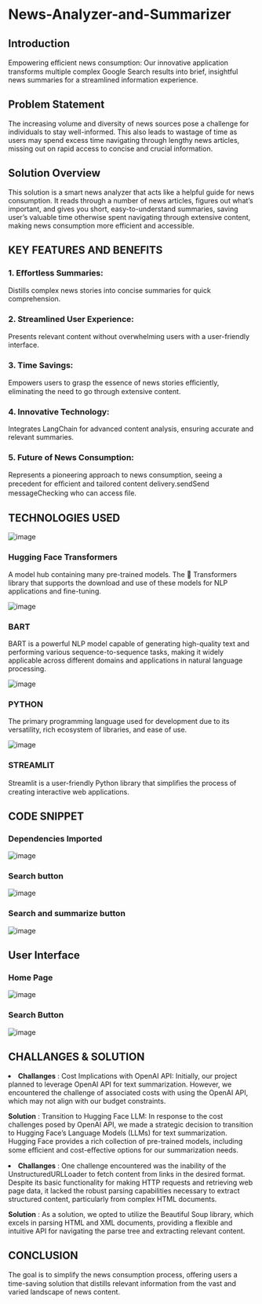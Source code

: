 # News-Analyzer-and-Summarizer
## Introduction
<p>Empowering eﬀicient news consumption: Our innovative application transforms multiple complex Google Search results into brief, insightful news summaries for a streamlined information experience.</p>

## Problem Statement
<p>The increasing volume and diversity of news sources pose a challenge for individuals to stay well-informed. This also leads to wastage of time as users may spend excess time navigating through lengthy news articles, missing out on rapid access to concise and crucial information.</p>

## Solution Overview
<p>This solution is a smart news analyzer that acts like a helpful guide for news consumption. It reads through a number of news articles, figures out what’s important, and gives you short, easy-to-understand summaries, saving user’s valuable time otherwise spent navigating through extensive content, making news consumption more efficient and accessible.</p>

## KEY FEATURES AND BENEFITS
### 1. Eﬀortless Summaries: 
<p>Distills complex news stories into concise summaries for quick comprehension.</p>

### 2. Streamlined User Experience: 
<p>Presents relevant content without overwhelming users with a user-friendly interface.</p>

### 3. Time Savings: 
<p>Empowers users to grasp the essence of news stories eﬀiciently, eliminating the need to go through extensive content.</p>

### 4. Innovative Technology: 
<p>Integrates LangChain for advanced content analysis, ensuring accurate and relevant summaries.</p>

### 5. Future of News Consumption: 
<p>Represents a pioneering approach to news consumption, seeing a precedent for eﬀicient and tailored content delivery.sendSend messageChecking who can access ﬁle.</p>

## TECHNOLOGIES USED
![image](https://github.com/VidushiRastogi15/News-Analyzer-and-Summarizer/assets/118375146/fa35dfeb-3007-4181-99bf-46cb61df06ad)
### Hugging Face Transformers
<p>A model hub containing many pre-trained models. The 🤗 Transformers library that supports the download and use of these models for NLP applications and fine-tuning. </p>

![image](https://github.com/VidushiRastogi15/News-Analyzer-and-Summarizer/assets/118375146/5a1ba1e5-7ef0-4493-a7de-0cbca5498a60)

### BART
<p>BART is a powerful NLP model capable of generating high-quality text and performing various sequence-to-sequence tasks, making it widely applicable across different domains and applications in natural language processing.</p>

![image](https://github.com/VidushiRastogi15/News-Analyzer-and-Summarizer/assets/118375146/778ee047-c2d6-409a-8b28-949593b60a6b)

### PYTHON
<p>The primary programming language used for development due to its versatility, rich ecosystem of libraries, and ease of use.</p> 

![image](https://github.com/VidushiRastogi15/News-Analyzer-and-Summarizer/assets/118375146/e303c8b9-6fd0-4353-b99d-08a09a6acef1)
### STREAMLIT
<p>Streamlit is a user-friendly Python library that simpliﬁes the process of creating interactive web applications.</p>

## CODE SNIPPET

### Dependencies Imported

![image](https://github.com/VidushiRastogi15/News-Analyzer-and-Summarizer/assets/118375146/9f7a8a65-2d7f-4a2f-8286-6167935720a5)



### Search button


![image](https://github.com/VidushiRastogi15/News-Analyzer-and-Summarizer/assets/118375146/a4a522a9-aec4-4e1e-8e68-2173c5c1ea6d)



### Search and summarize button

![image](https://github.com/VidushiRastogi15/News-Analyzer-and-Summarizer/assets/118375146/38070b9c-0729-48b3-94b4-f9bd0591cbbc)


## User Interface

### Home Page

![image](https://github.com/VidushiRastogi15/News-Analyzer-and-Summarizer/assets/118375146/d0e9a834-1b74-421f-a05c-89f8c886fefe)

### Search Button

![image](https://github.com/VidushiRastogi15/News-Analyzer-and-Summarizer/assets/118375146/036d5424-a733-4c2e-bce6-5a7e3c3e5c68)


## CHALLANGES & SOLUTION
<li><b>Challanges</b> :
Cost Implications with OpenAI API: Initially, our project planned to leverage OpenAI API for text summarization. However, we encountered the challenge of associated costs with using the OpenAI API, which may not align with our budget constraints.

<b>Solution</b> : 
Transition to Hugging Face LLM: In response to the cost challenges posed by OpenAI API, we made a strategic decision to transition to Hugging Face’s Language Models (LLMs) for text summarization. Hugging Face provides a rich collection of pre-trained models, including some eﬀicient and cost-eﬀective options for our summarization needs.</li>

<li><b>Challanges</b> :
One challenge encountered was the inability of the UnstructuredURLLoader to fetch content from links in the desired format. Despite its basic functionality for making HTTP requests and retrieving web page data, it lacked the robust parsing capabilities necessary to extract structured content, particularly from complex HTML documents.

<b>Solution</b> : 
As a solution, we opted to utilize the Beautiful Soup library, which excels in parsing HTML and XML documents, providing a flexible and intuitive API for navigating the parse tree and extracting relevant content.</li>

## CONCLUSION
<p>The goal is to simplify the news consumption process, oﬀering users a time-saving solution that distills relevant information from the vast and varied landscape of news content.</p>


  
